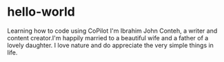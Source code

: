 # hello-world
Learning how to code using CoPilot
I'm Ibrahim John Conteh, a writer and content creator.I'm happily married to a beautiful wife and a father of a lovely daughter. I love nature and do appreciate the very simple things in life. 
